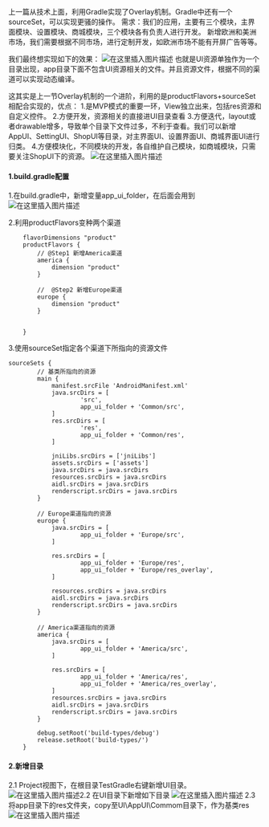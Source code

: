 上一篇从技术上面，利用Gradle实现了Overlay机制。Gradle中还有一个sourceSet，可以实现更骚的操作。
需求：我们的应用，主要有三个模块，主界面模块、设置模块、商城模块，三个模块各有负责人进行开发。  新增欧洲和美洲市场，我们需要根据不同市场，进行定制开发，如欧洲市场不能有开屏广告等等。

我们最终想实现如下的效果：
![在这里插入图片描述](https://img-blog.csdnimg.cn/20190619181956233.png?x-oss-process=image/watermark,type_ZmFuZ3poZW5naGVpdGk,shadow_10,text_aHR0cHM6Ly9ibG9nLmNzZG4ubmV0L0ZyYWtpZV9Ld29r,size_16,color_FFFFFF,t_70)
也就是UI资源单独作为一个目录出现，app目录下面不包含UI资源相关的文件。并且资源文件，根据不同的渠道可以实现动态编译。

这其实是上一节Overlay机制的一个进阶，利用的是productFlavors+sourceSet相配合实现的，优点：
1.是MVP模式的重要一环，View独立出来，包括res资源和自定义控件。
2.方便开发，资源相关的直接进UI目录查看
3.方便迭代，layout或者drawable增多，导致单个目录下文件过多，不利于查看。我们可以新增AppUI、SettingUI、ShopUI等目录，对主界面UI、设置界面UI、商城界面UI进行归类。
4.方便模块化，不同模块的开发，各自维护自己模块，如商城模块，只需要关注ShopUI下的资源。
![在这里插入图片描述](https://img-blog.csdnimg.cn/20190619184033439.png?x-oss-process=image/watermark,type_ZmFuZ3poZW5naGVpdGk,shadow_10,text_aHR0cHM6Ly9ibG9nLmNzZG4ubmV0L0ZyYWtpZV9Ld29r,size_16,color_FFFFFF,t_70)
#### 1.build.gradle配置
1.在build.gradle中，新增变量app_ui_folder，在后面会用到
![在这里插入图片描述](https://img-blog.csdnimg.cn/20190619190552624.png)


2.利用productFlavors变种两个渠道

```
    flavorDimensions "product"
    productFlavors {
        // @Step1 新增America渠道
        america {
            dimension "product"
        }

        //  @Step2 新增Europe渠道
        europe {
            dimension "product"
        }


    }
```

3.使用sourceSet指定各个渠道下所指向的资源文件

```
sourceSets {
        // 基类所指向的资源
        main {
            manifest.srcFile 'AndroidManifest.xml'
            java.srcDirs = [
                    'src',
                    app_ui_folder + 'Common/src',
            ]
            res.srcDirs = [
                    'res',
                    app_ui_folder + 'Common/res',
            ]

            jniLibs.srcDirs = ['jniLibs']
            assets.srcDirs = ['assets']
            java.srcDirs = java.srcDirs
            resources.srcDirs = java.srcDirs
            aidl.srcDirs = java.srcDirs
            renderscript.srcDirs = java.srcDirs
        }

        // Europe渠道指向的资源
        europe {
            java.srcDirs = [
                    app_ui_folder + 'Europe/src',
            ]

            res.srcDirs = [
                    app_ui_folder + 'Europe/res',
                    app_ui_folder + 'Europe/res_overlay',
            ]

            resources.srcDirs = java.srcDirs
            aidl.srcDirs = java.srcDirs
            renderscript.srcDirs = java.srcDirs
        }

        // America渠道指向的资源
        america {
            java.srcDirs = [
                    app_ui_folder + 'America/src',
            ]

            res.srcDirs = [
                    app_ui_folder + 'America/res',
                    app_ui_folder + 'America/res_overlay',
            ]
            resources.srcDirs = java.srcDirs
            aidl.srcDirs = java.srcDirs
            renderscript.srcDirs = java.srcDirs
        }

        debug.setRoot('build-types/debug')
        release.setRoot('build-types/')
    }
```

#### 2.新增目录
2.1 Project视图下，在根目录TestGradle右键新增UI目录。
![在这里插入图片描述](https://img-blog.csdnimg.cn/2019061919154611.png?x-oss-process=image/watermark,type_ZmFuZ3poZW5naGVpdGk,shadow_10,text_aHR0cHM6Ly9ibG9nLmNzZG4ubmV0L0ZyYWtpZV9Ld29r,size_16,color_FFFFFF,t_70)2.2 在UI目录下新增如下目录
![在这里插入图片描述](https://img-blog.csdnimg.cn/20190619191649668.png)
2.3 将app目录下的res文件夹，copy至UI\AppUI\Commom目录下，作为基类res
![在这里插入图片描述](https://img-blog.csdnimg.cn/20190619191803275.png?x-oss-process=image/watermark,type_ZmFuZ3poZW5naGVpdGk,shadow_10,text_aHR0cHM6Ly9ibG9nLmNzZG4ubmV0L0ZyYWtpZV9Ld29r,size_16,color_FFFFFF,t_70)

